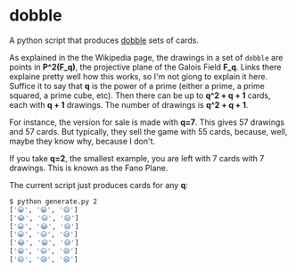 # dobble

A python script that produces [dobble](https://en.wikipedia.org/wiki/Dobble) sets of cards.

As explained in the the Wikipedia page, the drawings in a set of `dobble` are points in **P^2(F_q)**,
the projective plane of the Galois Field **F_q**.
Links there explaine pretty well how this works, so I'm not giong to explain it here.
Suffice it to say that **q** is the power of a prime (either a prime, a prime squared, a prime cube, etc).
Then there can be up to **q^2 + q + 1** cards, each with **q + 1** drawings. The number of drawings is
**q^2 + q + 1**.

For instance, the version for sale is made with **q=7**. This gives 57 drawings and 57 cards.
But typically, they sell the game with 55 cards, because, well, maybe they know why, because I don't.

If you take **q=2**, the smallest example, you are left with 7 cards with 7 drawings. This is known as the Fano Plane.

The current script just produces cards for any **q**:

```sh
$ python generate.py 2
['😀', '😁', '😄']
['😂', '😃', '😄']
['😀', '😂', '😆']
['😀', '😃', '😅']
['😂', '😁', '😅']
['😁', '😃', '😆']
['😄', '😅', '😆']
```
